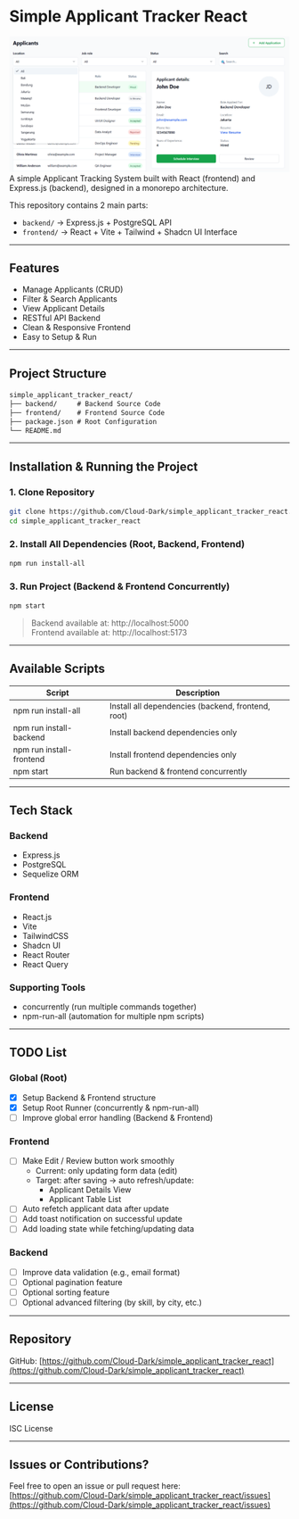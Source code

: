 # Simple Applicant Tracker React
![alt text](image.png)
A simple Applicant Tracking System built with React (frontend) and Express.js (backend), designed in a monorepo architecture.

This repository contains 2 main parts:
- `backend/` → Express.js + PostgreSQL API
- `frontend/` → React + Vite + Tailwind + Shadcn UI Interface

---

## Features

- Manage Applicants (CRUD)
- Filter & Search Applicants
- View Applicant Details
- RESTful API Backend
- Clean & Responsive Frontend
- Easy to Setup & Run

---

## Project Structure

```
simple_applicant_tracker_react/
├── backend/     # Backend Source Code
├── frontend/    # Frontend Source Code
├── package.json # Root Configuration
└── README.md
```

---

## Installation & Running the Project

### 1. Clone Repository

```bash
git clone https://github.com/Cloud-Dark/simple_applicant_tracker_react.git
cd simple_applicant_tracker_react
```

### 2. Install All Dependencies (Root, Backend, Frontend)

```bash
npm run install-all
```

### 3. Run Project (Backend & Frontend Concurrently)

```bash
npm start
```

> Backend available at: http://localhost:5000  
> Frontend available at: http://localhost:5173  

---

## Available Scripts

| Script                | Description                                  |
|----------------------|----------------------------------------------|
| npm run install-all  | Install all dependencies (backend, frontend, root) |
| npm run install-backend | Install backend dependencies only        |
| npm run install-frontend | Install frontend dependencies only      |
| npm start            | Run backend & frontend concurrently         |

---

## Tech Stack

### Backend
- Express.js
- PostgreSQL
- Sequelize ORM

### Frontend
- React.js
- Vite
- TailwindCSS
- Shadcn UI
- React Router
- React Query

### Supporting Tools
- concurrently (run multiple commands together)
- npm-run-all (automation for multiple npm scripts)

---

## TODO List

### Global (Root)
- [x] Setup Backend & Frontend structure
- [x] Setup Root Runner (concurrently & npm-run-all)
- [ ] Improve global error handling (Backend & Frontend)

### Frontend
- [ ] Make Edit / Review button work smoothly  
    - Current: only updating form data (edit)  
    - Target: after saving → auto refresh/update:
        - Applicant Details View
        - Applicant Table List  
- [ ] Auto refetch applicant data after update
- [ ] Add toast notification on successful update
- [ ] Add loading state while fetching/updating data

### Backend
- [ ] Improve data validation (e.g., email format)
- [ ] Optional pagination feature
- [ ] Optional sorting feature
- [ ] Optional advanced filtering (by skill, by city, etc.)

---

## Repository

GitHub: [https://github.com/Cloud-Dark/simple_applicant_tracker_react](https://github.com/Cloud-Dark/simple_applicant_tracker_react)

---

## License

ISC License

---

## Issues or Contributions?

Feel free to open an issue or pull request here:  
[https://github.com/Cloud-Dark/simple_applicant_tracker_react/issues](https://github.com/Cloud-Dark/simple_applicant_tracker_react/issues)
